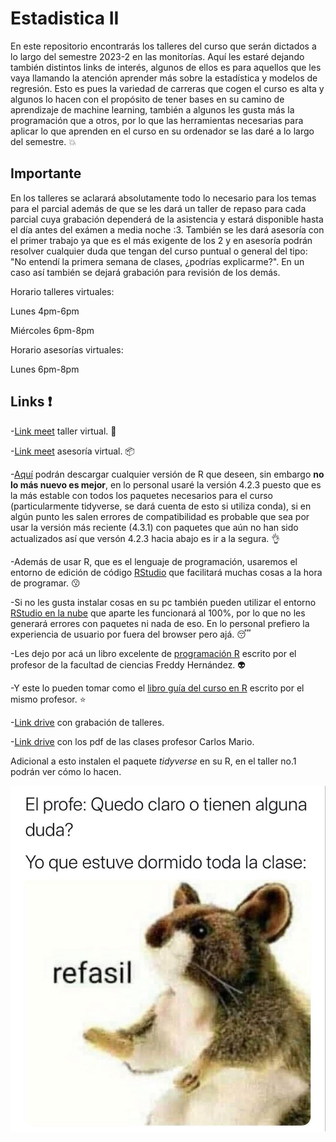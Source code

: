 # Estadistica II

En este repositorio encontrarás los talleres del curso que serán dictados a lo largo del semestre 2023-2 en las monitorías. Aquí les estaré dejando también distintos links de interés, algunos de ellos es para aquellos que les vaya llamando la atención aprender más sobre la estadística y  modelos de regresión. Esto es pues la variedad de carreras que cogen el curso es alta y algunos lo hacen con el propósito de tener bases en su camino de aprendizaje de machine learning, también a algunos les gusta más la programación que a otros, por lo que las herramientas necesarias para aplicar lo que aprenden en el curso en su ordenador se las daré a lo largo del semestre. :boom:


## Importante

En los talleres se aclarará absolutamente todo lo necesario para los temas para el parcial además de que se les dará un taller de repaso para cada parcial cuya grabación dependerá de la asistencia y estará disponible hasta el día antes del exámen a media noche :3. También se les dará asesoría con el primer trabajo ya que es el más exigente de los 2 y en asesoría podrán resolver cualquier duda que tengan del curso puntual o general del tipo: "No entendí la primera semana de clases, ¿podrías explicarme?". En un caso así también se dejará grabación para revisión de los demás.

Horario talleres virtuales:

Lunes 4pm-6pm

Miércoles 6pm-8pm

Horario asesorías virtuales:

Lunes 6pm-8pm

## Links :exclamation:

-[Link meet](https://meet.google.com/put-fyxe-bht) taller virtual. :art:

-[Link meet](https://meet.google.com/crc-dshe-omj) asesoría virtual. :package:

-[Aquí](https://cran.r-project.org/bin/windows/base/old/) podrán descargar cualquier versión de R que deseen, sin embargo **no lo más nuevo es mejor**, en lo personal usaré la versión 4.2.3 puesto que es la más estable con todos los paquetes necesarios para el curso (particularmente tidyverse, se dará cuenta de esto si utiliza conda), si en algún punto les salen errores de compatibilidad es probable que sea por usar la versión más reciente (4.3.1) con paquetes que aún no han sido actualizados así que versón 4.2.3 hacia abajo es ir a la segura. :ok_hand:

-Además de usar R, que es el lenguaje de programación, usaremos el entorno de edición de código [RStudio](https://posit.co/download/rstudio-desktop/) que facilitará muchas cosas a la hora de programar. :kissing:

-Si no les gusta instalar cosas en su pc también pueden utilizar el entorno [RStudio en la nube](https://login.rstudio.cloud/login?redirect=%2F) que aparte les funcionará al 100%, por lo que no les generará errores con paquetes ni nada de eso. En lo personal prefiero la experiencia de usuario por fuera del browser pero ajá. :sleeping:

-Les dejo por acá un libro excelente de [programación R](https://fhernanb.github.io/Manual-de-R/) escrito por el profesor de la facultad de ciencias Freddy Hernández. :alien:

-Y este lo pueden tomar como el [libro guía del curso en R](https://fhernanb.github.io/libro_regresion/) escrito por el mismo profesor. :star:

-[Link drive](https://drive.google.com/drive/folders/1PEZPU11apww2Hh52lmKklUcHCxLMqGLJ?usp=share_link) con grabación de talleres.

-[Link drive](https://drive.google.com/drive/folders/1uI6ra1NUOFCoCKtKOmuLgRevUdBfY8ci?usp=share_link) con los pdf de las clases profesor Carlos Mario.


Adicional a esto instalen el paquete *tidyverse* en su R, en el taller no.1 podrán ver cómo lo hacen.


![](meme.jpg)

